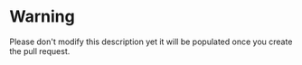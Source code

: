 # Warning

Please don't modify this description yet it will be populated once you create the pull request.
